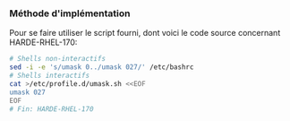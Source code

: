 ### Méthode d'implémentation
Pour se faire utiliser le script fourni, dont voici le code source concernant HARDE-RHEL-170:
```bash
# Shells non-interactifs
sed -i -e 's/umask 0../umask 027/' /etc/bashrc
# Shells interactifs
cat >/etc/profile.d/umask.sh <<EOF
umask 027
EOF
# Fin: HARDE-RHEL-170
```
